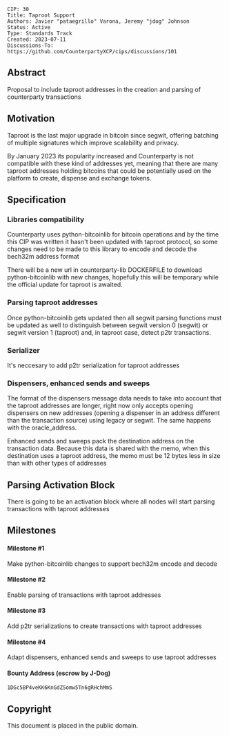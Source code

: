     CIP: 30
    Title: Taproot Support
    Authors: Javier "pataegrillo" Varona, Jeremy "jdog" Johnson
    Status: Active
    Type: Standards Track
    Created: 2023-07-11
    Discussions-To: https://github.com/CounterpartyXCP/cips/discussions/101


Abstract
-------------

Proposal to include taproot addresses in the creation and parsing of counterparty transactions


Motivation
-------------

Taproot is the last major upgrade in bitcoin since segwit, offering batching of multiple signatures which improve scalability and privacy. 

By January 2023 its popularity increased and Counterparty is not compatible with these kind of addresses yet, meaning that there are many taproot addresses holding bitcoins that could be potentially used on the platform to create, dispense and exchange tokens.



Specification
-------------

### Libraries compatibility

Counterparty uses python-bitcoinlib for bitcoin operations and by the time this CIP was written it hasn't been updated with taproot protocol, so some changes need to be made to this library to encode and decode the bech32m address format

There will be a new url in counterparty-lib DOCKERFILE to download python-bitcoinlib with new changes, hopefully this will be temporary while the official update for taproot is awaited.


### Parsing taproot addresses

Once python-bitcoinlib gets updated then all segwit parsing functions must be updated as well to distinguish between segwit version 0 (segwit) or segwit version 1 (taproot) and, in taproot case, detect p2tr transactions.


### Serializer

It's neccesary to add p2tr serialization for taproot addresses


### Dispensers, enhanced sends and sweeps

The format of the dispensers message data needs to take into account that the taproot addresses are longer, right now only accepts opening dispensers on new addresses (opening a dispenser in an address different than the transaction source) using legacy or segwit. The same happens with the oracle_address.

Enhanced sends and sweeps pack the destination address on the transaction data. Because this data is shared with the memo, when this destination uses a taproot address, the memo must be 12 bytes less in size than with other types of addresses




Parsing Activation Block
-------------

There is going to be an activation block where all nodes will start parsing transactions with taproot addresses


Milestones
-------------

#### Milestone #1
Make python-bitcoinlib changes to support bech32m encode and decode

#### Milestone #2
Enable parsing of transactions with taproot addresses 

#### Milestone #3
Add p2tr serializations to create transactions with taproot addresses

#### Milestone #4
Adapt dispensers, enhanced sends and sweeps to use taproot addresses


#### Bounty Address (escrow by J-Dog)
`1DGc5BP4veKK6KnGdZSomw5Tn6gRHchMmS`


Copyright
-------------

This document is placed in the public domain.

